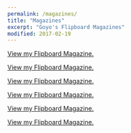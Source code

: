 ```yaml
---
permalink: /magazines/
title: "Magazines"
excerpt: "Goyo's Flipboard Magazines"
modified: 2017-02-19
---
```


<a data-flip-widget="mag" href="https://flipboard.com/@goyoac/scientific-computing-mgrdj0o4y">View my Flipboard Magazine.</a>
<script src="https://cdn.flipboard.com/web/buttons/js/flbuttons.min.js" type="text/javascript"></script>

<a data-flip-widget="mag" href="https://flipboard.com/@goyoac/big-data-science-39bm6tomy">View my Flipboard Magazine.</a>
<script src="https://cdn.flipboard.com/web/buttons/js/flbuttons.min.js" type="text/javascript"></script>
<p>
<a data-flip-widget="mag" href="https://flipboard.com/@goyoac/digital-forensics-%26-forensic-data-analitycs-3s35kri9y">View my Flipboard Magazine.</a>
<script src="https://cdn.flipboard.com/web/buttons/js/flbuttons.min.js" type="text/javascript"></script>
<p>
<a data-flip-widget="mag" href="https://flipboard.com/@goyoac/computer-forensic-science-46d2t2j6y">View my Flipboard Magazine.</a>
<script src="https://cdn.flipboard.com/web/buttons/js/flbuttons.min.js" type="text/javascript"></script>
<p>
<a data-flip-widget="mag" href="https://flipboard.com/section/smart-cities-btzmQ8">View my Flipboard Magazine.</a><script src="https://cdn.flipboard.com/web/buttons/js/flbuttons.min.js" type="text/javascript"></script></p>
<p>
<a data-flip-widget="mag" href="https://flipboard.com/section/internet-of-things-bzlVQ6">View my Flipboard Magazine.</a><script src="https://cdn.flipboard.com/web/buttons/js/flbuttons.min.js" type="text/javascript"></script></p></p></p></p>
